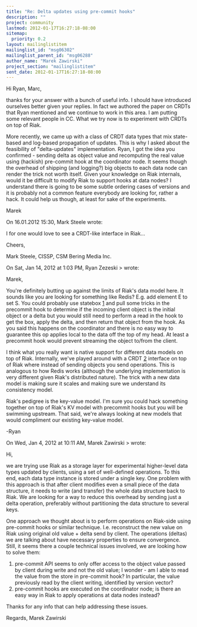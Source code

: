 ```yaml
---
title: "Re: Delta updates using pre-commit hooks"
description: ""
project: community
lastmod: 2012-01-17T16:27:18-08:00
sitemap:
  priority: 0.2
layout: mailinglistitem
mailinglist_id: "msg06302"
mailinglist_parent_id: "msg06288"
author_name: "Marek Zawirski"
project_section: "mailinglistitem"
sent_date: 2012-01-17T16:27:18-08:00
---
```


Hi Ryan, Marc,

thanks for your answer with a bunch of useful info. I should have 
introduced ourselves better given your replies. In fact we authored the 
paper on CRDTs that Ryan mentioned and we continue to work in this area. 
I am putting some relevant people in CC. What we try now is to 
experiment with CRDTs on top of Riak.


More recently, we came up with a class of CRDT data types that mix 
state-based and log-based propagation of updates. This is why I asked 
about the feasibility of "delta-updates" implementation.
Ryan, I got the idea you confirmed - sending delta as object value and 
recomputing the real value using (hackish) pre-commit hook at the 
coordinator node. It seems though the overhead of shipping (and 
logging?) big objects to each data node can render the trick not worth 
itself. Given your knowledge on Riak internals, would it be difficult to 
modify Riak to support hooks at data nodes? I understand there is going 
to be some subtle ordering cases of versions and it is probably not a 
common feature everybody are looking for, rather a hack. It could help 
us though, at least for sake of the experiments.


Marek

On 16.01.2012 15:30, Mark Steele wrote:

I for one would love to see a CRDT-like interface in Riak...

Cheers,

Mark Steele, CISSP, CSM
Bering Media Inc.


On Sat, Jan 14, 2012 at 1:03 PM, Ryan Zezeski &gt; wrote:

 Marek,

 You're definitely butting up against the limits of Riak's data model
 here. It sounds like you are looking for something like Redis?
 E.g. add element E to set S. You could probably use statebox [1]
 and pull some tricks in the precommit hook to determine if the
 incoming client object is the initial object or a delta but you
 would still need to perform a read in the hook to get the box, apply
 the delta, and then return that object from the hook. As you said
 this happens on the coordinator and there is no easy way to
 guarantee this op applies local to the data off the top of my head.
 At least a precommit hook would prevent streaming the object
 to/from the client.

 I think what you really want is native support for different data
 models on top of Riak. Internally, we've played around with a CRDT
 [2] interface on top of Riak where instead of sending objects you
 send operations. This is analogous to how Redis works (although the
 underlying implementation is very different given Riak's distributed
 nature). The trick with a new data model is making sure it scales
 and making sure we understand its consistency model.

 Riak's pedigree is the key-value model. I'm sure you could hack
 something together on top of Riak's KV model with precommit hooks
 but you will be swimming upstream. That said, we're always looking
 at new models that would compliment our existing key-value model.

 -Ryan

 [1]: https://github.com/mochi/statebox

 [2]: http://hal.archives-ouvertes.fr/inria-00555588/

 On Wed, Jan 4, 2012 at 10:11 AM, Marek Zawirski
 &gt; wrote:

 Hi,

 we are trying use Riak as a storage layer for experimental
 higher-level data types updated by clients, using a set of
 well-defined operations. To this end, each data type instance is
 stored under a single key. One problem with this approach is that
 after client modifies even a small piece of the data structure, it
 needs to write (and transfer) the whole data structure back to Riak.
 We are looking for a way to reduce this overhead by sending just a
 delta operation, preferably without partitioning the data
 structure to
 several keys.

 One approach we thought about is to perform operations on Riak-side
 using pre-commit hooks or similar technique. I.e. reconstruct
 the new
 value on Riak using original old value + delta send by client. The
 operations (deltas) we are talking about have necessary
 properties to
 ensure convergence. Still, it seems there a couple technical issues
 involved, we are looking how to solve them:
 1) pre-commit API seems to only offer access to the object value
 passed by client during write and not the old value; I wonder - am I
 able to read the value from the store in pre-commit hook? In
 particular, the value previously read by the client writing,
 identified by version vector?
 2) pre-commit hooks are executed on the coordinator node; is
 there an
 easy way in Riak to apply operations at data nodes instead?

 Thanks for any info that can help addressing these issues.

 Regards,
 Marek Zawirski

